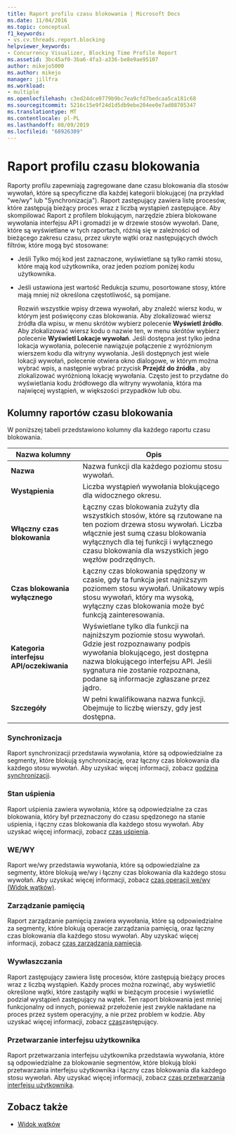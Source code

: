 ```yaml
---
title: Raport profilu czasu blokowania | Microsoft Docs
ms.date: 11/04/2016
ms.topic: conceptual
f1_keywords:
- vs.cv.threads.report.blocking
helpviewer_keywords:
- Concurrency Visualizer, Blocking Time Profile Report
ms.assetid: 3bc45af0-3ba6-4fa3-a336-be8e9ae95107
author: mikejo5000
ms.author: mikejo
manager: jillfra
ms.workload:
- multiple
ms.openlocfilehash: c3ed24dce0779b9bc7ea9cfd7bedcaa5ca181c68
ms.sourcegitcommit: 5216c15e9f24d1d5db9ebe204ee0e7ad08705347
ms.translationtype: MT
ms.contentlocale: pl-PL
ms.lasthandoff: 08/09/2019
ms.locfileid: "68926309"
---
```

# <a name="blocking-time-profile-report"></a>Raport profilu czasu blokowania
Raporty profilu zapewniają zagregowane dane czasu blokowania dla stosów wywołań, które są specyficzne dla każdej kategorii blokującej (na przykład "we/wy" lub "Synchronizacja"). Raport zastępujący zawiera listę procesów, które zastępują bieżący proces wraz z liczbą wystąpień zastępujące. Aby skompilować Raport z profilem blokującym, narzędzie zbiera blokowane wywołania interfejsu API i gromadzi je w drzewie stosów wywołań. Dane, które są wyświetlane w tych raportach, różnią się w zależności od bieżącego zakresu czasu, przez ukryte wątki oraz następujących dwóch filtrów, które mogą być stosowane:

- Jeśli Tylko mój kod jest zaznaczone, wyświetlane są tylko ramki stosu, które mają kod użytkownika, oraz jeden poziom poniżej kodu użytkownika.

- Jeśli ustawiona jest wartość Redukcja szumu, posortowane stosy, które mają mniej niż określona częstotliwość, są pomijane.

  Rozwiń wszystkie wpisy drzewa wywołań, aby znaleźć wiersz kodu, w którym jest poświęcony czas blokowania. Aby zlokalizować wiersz źródła dla wpisu, w menu skrótów wybierz polecenie **Wyświetl źródło**. Aby zlokalizować wiersz kodu o nazwie ten, w menu skrótów wybierz polecenie **Wyświetl Lokacje wywołań**. Jeśli dostępna jest tylko jedna lokacja wywołania, polecenie nawiązuje połączenie z wyróżnionym wierszem kodu dla witryny wywołania. Jeśli dostępnych jest wiele lokacji wywołań, polecenie otwiera okno dialogowe, w którym można wybrać wpis, a następnie wybrać przycisk **Przejdź do źródła** , aby zlokalizować wyróżnioną lokację wywołania. Często jest to przydatne do wyświetlania kodu źródłowego dla witryny wywołania, która ma najwięcej wystąpień, w większości przypadków lub obu.

## <a name="blocking-time-report-columns"></a>Kolumny raportów czasu blokowania
 W poniższej tabeli przedstawiono kolumny dla każdego raportu czasu blokowania.

|Nazwa kolumny|Opis|
|-----------------|-----------------|
|**Nazwa**|Nazwa funkcji dla każdego poziomu stosu wywołań.|
|**Wystąpienia**|Liczba wystąpień wywołania blokującego dla widocznego okresu.|
|**Włączny czas blokowania**|Łączny czas blokowania zużyty dla wszystkich stosów, które są rzutowane na ten poziom drzewa stosu wywołań. Liczba włącznie jest sumą czasu blokowania wyłącznych dla tej funkcji i wyłącznego czasu blokowania dla wszystkich jego węzłów podrzędnych.|
|**Czas blokowania wyłącznego**|Łączny czas blokowania spędzony w czasie, gdy ta funkcja jest najniższym poziomem stosu wywołań. Unikatowy wpis stosu wywołań, który ma wysoką, wyłączny czas blokowania może być funkcją zainteresowania.|
|**Kategoria interfejsu API/oczekiwania**|Wyświetlane tylko dla funkcji na najniższym poziomie stosu wywołań. Gdzie jest rozpoznawany podpis wywołania blokującego, jest dostępna nazwa blokującego interfejsu API. Jeśli sygnatura nie zostanie rozpoznana, podane są informacje zgłaszane przez jądro.|
|**Szczegóły**|W pełni kwalifikowana nazwa funkcji. Obejmuje to liczbę wierszy, gdy jest dostępna.|

### <a name="synchronization"></a>Synchronizacja
 Raport synchronizacji przedstawia wywołania, które są odpowiedzialne za segmenty, które blokują synchronizację, oraz łączny czas blokowania dla każdego stosu wywołań. Aby uzyskać więcej informacji, zobacz [godzina synchronizacji](../profiling/synchronization-time.md).

### <a name="sleep"></a>Stan uśpienia
 Raport uśpienia zawiera wywołania, które są odpowiedzialne za czas blokowania, który był przeznaczony do czasu spędzonego na stanie uśpienia, i łączny czas blokowania dla każdego stosu wywołań. Aby uzyskać więcej informacji, zobacz [czas uśpienia](../profiling/sleep-time.md).

### <a name="io"></a>WE/WY
 Raport we/wy przedstawia wywołania, które są odpowiedzialne za segmenty, które blokują we/wy i łączny czas blokowania dla każdego stosu wywołań. Aby uzyskać więcej informacji, zobacz [czas operacji we/wy (Widok wątków)](../profiling/i-o-time-threads-view.md).

### <a name="memory-management"></a>Zarządzanie pamięcią
 Raport zarządzanie pamięcią zawiera wywołania, które są odpowiedzialne za segmenty, które blokują operacje zarządzania pamięcią, oraz łączny czas blokowania dla każdego stosu wywołań. Aby uzyskać więcej informacji, zobacz [czas zarządzania pamięcią](../profiling/memory-management-time.md).

### <a name="preemption"></a>Wywłaszczania
 Raport zastępujący zawiera listę procesów, które zastępują bieżący proces wraz z liczbą wystąpień.  Każdy proces można rozwinąć, aby wyświetlić określone wątki, które zastąpiły wątki w bieżącym procesie i wyświetlić podział wystąpień zastępujący na wątek. Ten raport blokowania jest mniej funkcjonalny od innych, ponieważ przełożenie jest zwykle nakładane na proces przez system operacyjny, a nie przez problem w kodzie. Aby uzyskać więcej informacji, zobacz [czas](../profiling/preemption-time.md)zastępujący.

### <a name="ui-processing"></a>Przetwarzanie interfejsu użytkownika
 Raport przetwarzania interfejsu użytkownika przedstawia wywołania, które są odpowiedzialne za blokowanie segmentów, które blokują bloki przetwarzania interfejsu użytkownika i łączny czas blokowania dla każdego stosu wywołań. Aby uzyskać więcej informacji, zobacz [czas przetwarzania interfejsu użytkownika](../profiling/ui-processing-time.md).

## <a name="see-also"></a>Zobacz także
- [Widok wątków](../profiling/threads-view-parallel-performance.md)